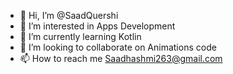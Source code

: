 - 👋 Hi, I’m @SaadQuershi
- 👀 I’m interested in Apps Development 
- 🌱 I’m currently learning Kotlin
- 💞️ I’m looking to collaborate on Animations code
- 📫 How to reach me Saadhashmi263@gmail.com

<!---
SaadQuershi/SaadQuershi is a ✨ special ✨ repository because its `README.md` (this file) appears on your GitHub profile.
You can click the Preview link to take a look at your changes.
--->

